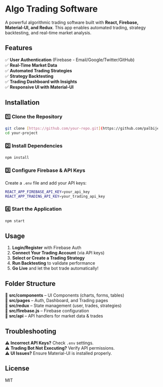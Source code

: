 # Algo Trading Software  

A powerful algorithmic trading software built with **React, Firebase, Material-UI, and Redux**. This app enables automated trading, strategy backtesting, and real-time market analysis.  

## Features  
✅ **User Authentication** (Firebase - Email/Google/Twitter/GitHub)  
✅ **Real-Time Market Data**  
✅ **Automated Trading Strategies**  
✅ **Strategy Backtesting**  
✅ **Trading Dashboard with Insights**  
✅ **Responsive UI with Material-UI**  

## Installation  

### 1️⃣ Clone the Repository  
```sh
git clone [https://github.com/your-repo.git](https://github.com/palbijewar/whitelabel_js.git)
cd your-project
```

### 2️⃣ Install Dependencies  
```sh
npm install
```

### 3️⃣ Configure Firebase & API Keys  
Create a `.env` file and add your API keys:  
```sh
REACT_APP_FIREBASE_API_KEY=your_api_key
REACT_APP_TRADING_API_KEY=your_trading_api_key
```

### 4️⃣ Start the Application  
```sh
npm start
```

## Usage  
1. **Login/Register** with Firebase Auth  
2. **Connect Your Trading Account** (via API keys)  
3. **Select or Create a Trading Strategy**  
4. **Run Backtesting** to validate performance  
5. **Go Live** and let the bot trade automatically!  

## Folder Structure  
📂 **src/components** – UI Components (charts, forms, tables)  
📂 **src/pages** – Auth, Dashboard, and Trading pages  
📂 **src/redux** – State management (user, trades, strategies)  
📂 **src/firebase.js** – Firebase configuration  
📂 **src/api** – API handlers for market data & trades  

## Troubleshooting  
⚠️ **Incorrect API Keys?** Check `.env` settings.  
⚠️ **Trading Bot Not Executing?** Verify API permissions.  
⚠️ **UI Issues?** Ensure Material-UI is installed properly.  

## License  
MIT  
